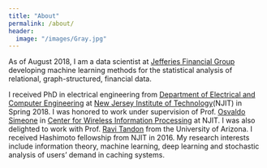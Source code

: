 ```yaml
---
title: "About"
permalink: /about/
header:
  image: "/images/Gray.jpg"
---
```

As of August 2018, I am a data scientist at [Jefferies Financial Group](https://www.jefferies.com) developing machine learning methods for the statistical analysis of relational, graph-structured, financial data.  

I received PhD in electrical engineering from [Department of Electrical and Computer Engineering](https://ece.njit.edu) at [New Jersey Institute of Technology](http://www.njit.edu)(NJIT) in Spring 2018. I was honored to work under supervision of Prof. [Osvaldo Simeone](https://nms.kcl.ac.uk/osvaldo.simeone/index.htm) in [Center for Wireless Information Processing](http://centers.njit.edu/cwcspr/) at NJIT. I was also delighted to work with Prof. [Ravi Tandon](http://www2.engr.arizona.edu/~tandonr/) from the University of Arizona. I received Hashimoto fellowship from NJIT in 2016. My research interests include information theory, machine learning, deep learning and stochastic analysis of users’ demand in caching systems.
